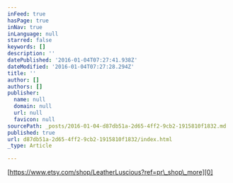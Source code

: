 ```yaml
---
inFeed: true
hasPage: true
inNav: true
inLanguage: null
starred: false
keywords: []
description: ''
datePublished: '2016-01-04T07:27:41.938Z'
dateModified: '2016-01-04T07:27:28.294Z'
title: ''
author: []
authors: []
publisher:
  name: null
  domain: null
  url: null
  favicon: null
sourcePath: _posts/2016-01-04-d87db51a-2d65-4ff2-9cb2-1915810f1832.md
published: true
url: d87db51a-2d65-4ff2-9cb2-1915810f1832/index.html
_type: Article

---
```

[https://www.etsy.com/shop/LeatherLuscious?ref=pr\_shop\_more][0]

[0]: https://www.etsy.com/shop/LeatherLuscious?ref=pr_shop_more